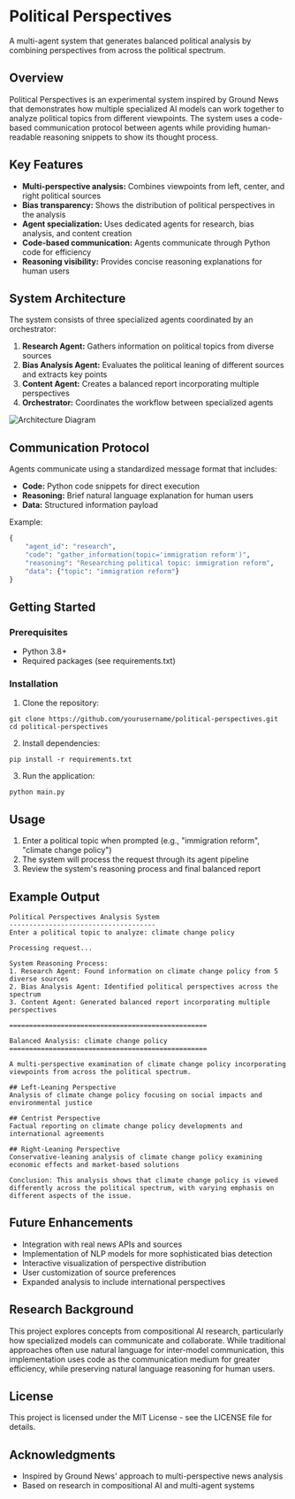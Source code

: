 # Political Perspectives

A multi-agent system that generates balanced political analysis by combining perspectives from across the political spectrum.

## Overview

Political Perspectives is an experimental system inspired by Ground News that demonstrates how multiple specialized AI models can work together to analyze political topics from different viewpoints. The system uses a code-based communication protocol between agents while providing human-readable reasoning snippets to show its thought process.

## Key Features

- **Multi-perspective analysis:** Combines viewpoints from left, center, and right political sources
- **Bias transparency:** Shows the distribution of political perspectives in the analysis
- **Agent specialization:** Uses dedicated agents for research, bias analysis, and content creation
- **Code-based communication:** Agents communicate through Python code for efficiency
- **Reasoning visibility:** Provides concise reasoning explanations for human users

## System Architecture

The system consists of three specialized agents coordinated by an orchestrator:

1. **Research Agent:** Gathers information on political topics from diverse sources
2. **Bias Analysis Agent:** Evaluates the political leaning of different sources and extracts key points
3. **Content Agent:** Creates a balanced report incorporating multiple perspectives
4. **Orchestrator:** Coordinates the workflow between specialized agents

![Architecture Diagram](https://github.com/user-attachments/assets/49a41611-5068-4b34-905c-1c5446c64204)

## Communication Protocol

Agents communicate using a standardized message format that includes:

- **Code:** Python code snippets for direct execution
- **Reasoning:** Brief natural language explanation for human users
- **Data:** Structured information payload

Example:
```python
{
    "agent_id": "research",
    "code": "gather_information(topic='immigration reform')",
    "reasoning": "Researching political topic: immigration reform",
    "data": {"topic": "immigration reform"}
}
```

## Getting Started

### Prerequisites

- Python 3.8+
- Required packages (see requirements.txt)

### Installation

1. Clone the repository:
```
git clone https://github.com/yourusername/political-perspectives.git
cd political-perspectives
```

2. Install dependencies:
```
pip install -r requirements.txt
```

3. Run the application:
```
python main.py
```

## Usage

1. Enter a political topic when prompted (e.g., "immigration reform", "climate change policy")
2. The system will process the request through its agent pipeline
3. Review the system's reasoning process and final balanced report

## Example Output

```
Political Perspectives Analysis System
-------------------------------------
Enter a political topic to analyze: climate change policy

Processing request...

System Reasoning Process:
1. Research Agent: Found information on climate change policy from 5 diverse sources
2. Bias Analysis Agent: Identified political perspectives across the spectrum
3. Content Agent: Generated balanced report incorporating multiple perspectives

==================================================

Balanced Analysis: climate change policy
==================================================

A multi-perspective examination of climate change policy incorporating viewpoints from across the political spectrum.

## Left-Leaning Perspective
Analysis of climate change policy focusing on social impacts and environmental justice

## Centrist Perspective
Factual reporting on climate change policy developments and international agreements

## Right-Leaning Perspective
Conservative-leaning analysis of climate change policy examining economic effects and market-based solutions

Conclusion: This analysis shows that climate change policy is viewed differently across the political spectrum, with varying emphasis on different aspects of the issue.
```

## Future Enhancements

- Integration with real news APIs and sources
- Implementation of NLP models for more sophisticated bias detection
- Interactive visualization of perspective distribution
- User customization of source preferences
- Expanded analysis to include international perspectives

## Research Background

This project explores concepts from compositional AI research, particularly how specialized models can communicate and collaborate. While traditional approaches often use natural language for inter-model communication, this implementation uses code as the communication medium for greater efficiency, while preserving natural language reasoning for human users.

## License

This project is licensed under the MIT License - see the LICENSE file for details.

## Acknowledgments

- Inspired by Ground News' approach to multi-perspective news analysis
- Based on research in compositional AI and multi-agent systems
